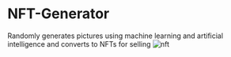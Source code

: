 # NFT-Generator

Randomly generates pictures using machine learning and artificial intelligence and converts to NFTs for selling
![nft](https://www.europeanbusinessreview.com/wp-content/uploads/2021/07/1617647441-GettyImages-1307372676.jpg)
